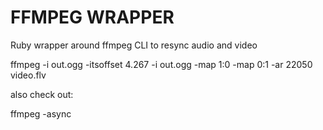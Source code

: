 # FFMPEG WRAPPER

Ruby wrapper around ffmpeg CLI to resync audio and video


ffmpeg -i out.ogg -itsoffset 4.267 -i out.ogg -map 1:0 -map 0:1 -ar 22050 video.flv

also check out:

ffmpeg -async

